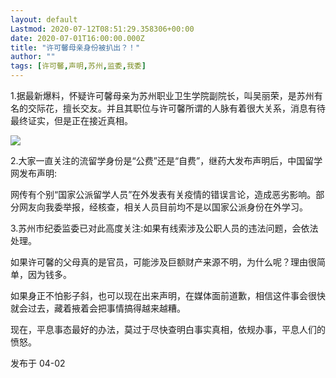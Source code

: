 ```yaml
---
layout: default
Lastmod: 2020-07-12T08:51:29.358306+00:00
date: 2020-07-01T16:00:00.000Z
title: "许可馨母亲身份被扒出？！"
author: ""
tags: [许可馨,声明,苏州,监委,我委]
---
```


1.据最新爆料，怀疑许可馨母亲为苏州职业卫生学院副院长，叫吴丽荣，是苏州有名的交际花，擅长交友。并且其职位与许可馨所谓的人脉有着很大关系，消息有待最终证实，但是正在接近真相。

![](https://images.weserv.nl/?url=https%3A//pic4.zhimg.com/v2-85b9c5cc6c42f0d42a1ce822c25669a2_b.jpg)

2.大家一直关注的流留学身份是“公费”还是“自费”，继药大发布声明后，中国留学网发布声明:

网传有个别“国家公派留学人员”在外发表有关疫情的错误言论，造成恶劣影响。部分网友向我委举报，经核查，相关人员目前均不是以国家公派身份在外学习。

3.苏州市纪委监委已对此高度关注:如果有线索涉及公职人员的违法问题，会依法处理。

如果许可馨的父母真的是官员，可能涉及巨额财产来源不明，为什么呢？理由很简单，因为钱多。

如果身正不怕影子斜，也可以现在出来声明，在媒体面前道歉，相信这件事会很快就会过去，藏着掖着会把事情搞得越来越糟。

现在，平息事态最好的办法，莫过于尽快查明白事实真相，依规办事，平息人们的愤怒。

发布于 04-02


